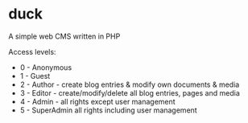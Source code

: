 # duck
 A simple web CMS written in PHP

Access levels: 

- 0 - Anonymous
- 1 - Guest
- 2 - Author - create blog entries & modify own documents & media
- 3 - Editor - create/modify/delete all blog entries, pages and media
- 4 - Admin - all rights except user management
- 5 - SuperAdmin all rights including user management

